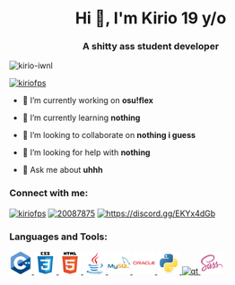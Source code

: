 <h1 align="center">Hi 👋, I'm Kirio 19 y/o</h1>
<h3 align="center">A shitty ass student developer</h3>

<p align="left"> <img src="https://komarev.com/ghpvc/?username=kirio-iwnl&label=Profile%20views&color=0e75b6&style=flat" alt="kirio-iwnl" /> </p>

<p align="left"> <a href="https://twitter.com/kiriofps" target="blank"><img src="https://img.shields.io/twitter/follow/kiriofps?logo=twitter&style=for-the-badge" alt="kiriofps" /></a> </p>

- 🔭 I’m currently working on **osu!flex**

- 🌱 I’m currently learning **nothing**

- 👯 I’m looking to collaborate on **nothing i guess**

- 🤝 I’m looking for help with **nothing**

- 💬 Ask me about **uhhh**

<h3 align="left">Connect with me:</h3>
<p align="left">
<a href="https://twitter.com/kiriofps" target="blank"><img align="center" src="https://raw.githubusercontent.com/rahuldkjain/github-profile-readme-generator/master/src/images/icons/Social/twitter.svg" alt="kiriofps" height="30" width="40" /></a>
<a href="https://stackoverflow.com/users/20087875" target="blank"><img align="center" src="https://raw.githubusercontent.com/rahuldkjain/github-profile-readme-generator/master/src/images/icons/Social/stack-overflow.svg" alt="20087875" height="30" width="40" /></a>
<a href="https://discord.gg/https://discord.gg/EKYx4dGb" target="blank"><img align="center" src="https://raw.githubusercontent.com/rahuldkjain/github-profile-readme-generator/master/src/images/icons/Social/discord.svg" alt="https://discord.gg/EKYx4dGb" height="30" width="40" /></a>
</p>

<h3 align="left">Languages and Tools:</h3>
<p align="left"> <a href="https://www.w3schools.com/cpp/" target="_blank" rel="noreferrer"> <img src="https://raw.githubusercontent.com/devicons/devicon/master/icons/cplusplus/cplusplus-original.svg" alt="cplusplus" width="40" height="40"/> </a> <a href="https://www.w3schools.com/css/" target="_blank" rel="noreferrer"> <img src="https://raw.githubusercontent.com/devicons/devicon/master/icons/css3/css3-original-wordmark.svg" alt="css3" width="40" height="40"/> </a> <a href="https://www.w3.org/html/" target="_blank" rel="noreferrer"> <img src="https://raw.githubusercontent.com/devicons/devicon/master/icons/html5/html5-original-wordmark.svg" alt="html5" width="40" height="40"/> </a> <a href="https://www.java.com" target="_blank" rel="noreferrer"> <img src="https://raw.githubusercontent.com/devicons/devicon/master/icons/java/java-original.svg" alt="java" width="40" height="40"/> </a> <a href="https://www.mysql.com/" target="_blank" rel="noreferrer"> <img src="https://raw.githubusercontent.com/devicons/devicon/master/icons/mysql/mysql-original-wordmark.svg" alt="mysql" width="40" height="40"/> </a> <a href="https://www.oracle.com/" target="_blank" rel="noreferrer"> <img src="https://raw.githubusercontent.com/devicons/devicon/master/icons/oracle/oracle-original.svg" alt="oracle" width="40" height="40"/> </a> <a href="https://www.python.org" target="_blank" rel="noreferrer"> <img src="https://raw.githubusercontent.com/devicons/devicon/master/icons/python/python-original.svg" alt="python" width="40" height="40"/> </a> <a href="https://www.qt.io/" target="_blank" rel="noreferrer"> <img src="https://upload.wikimedia.org/wikipedia/commons/0/0b/Qt_logo_2016.svg" alt="qt" width="40" height="40"/> </a> <a href="https://sass-lang.com" target="_blank" rel="noreferrer"> <img src="https://raw.githubusercontent.com/devicons/devicon/master/icons/sass/sass-original.svg" alt="sass" width="40" height="40"/> </a> </p>

